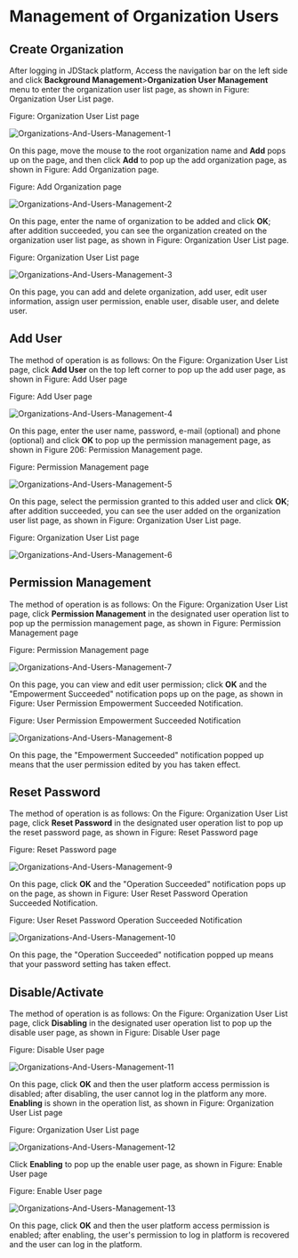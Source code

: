 # Management of Organization Users

## Create Organization

After logging in JDStack platform, Access the navigation bar on the left side and click **Background Management**>**Organization User Management** menu to enter the organization user list page, as shown in Figure: Organization User List page.

Figure: Organization User List page

![Organizations-And-Users-Management-1](../../../../image/JDStack-Agility/Organizations-And-Users-Management-1.png)

On this page, move the mouse to the root organization name and **Add** pops up on the page, and then click **Add** to pop up the add organization page, as shown in Figure: Add Organization page.

Figure: Add Organization page

![Organizations-And-Users-Management-2](../../../../image/JDStack-Agility/Organizations-And-Users-Management-2.png)

On this page, enter the name of organization to be added and click **OK**; after addition succeeded, you can see the organization created on the organization user list page, as shown in Figure: Organization User List page.

Figure: Organization User List page

![Organizations-And-Users-Management-3](../../../../image/JDStack-Agility/Organizations-And-Users-Management-3.png)

On this page, you can add and delete organization, add user, edit user information, assign user permission, enable user, disable user, and delete user.



## Add User

The method of operation is as follows: On the Figure: Organization User List page, click **Add User** on the top left corner to pop up the add user page, as shown in Figure: Add User page

Figure: Add User page

![Organizations-And-Users-Management-4](../../../../image/JDStack-Agility/Organizations-And-Users-Management-4.png)

On this page, enter the user name, password, e-mail (optional) and phone (optional) and click **OK** to pop up the permission management page, as shown in Figure 206: Permission Management page.

Figure: Permission Management page

![Organizations-And-Users-Management-5](../../../../image/JDStack-Agility/Organizations-And-Users-Management-5.png)

On this page, select the permission granted to this added user and click **OK**; after addition succeeded, you can see the user added on the organization user list page, as shown in Figure: Organization User List page.

Figure: Organization User List page

![Organizations-And-Users-Management-6](../../../../image/JDStack-Agility/Organizations-And-Users-Management-6.png)



## Permission Management

The method of operation is as follows: On the Figure: Organization User List page, click **Permission Management** in the designated user operation list to pop up the permission management page, as shown in Figure: Permission Management page

Figure: Permission Management page

![Organizations-And-Users-Management-7](../../../../image/JDStack-Agility/Organizations-And-Users-Management-7.png)

On this page, you can view and edit user permission; click **OK** and the "Empowerment Succeeded" notification pops up on the page, as shown in Figure: User Permission Empowerment Succeeded Notification.

Figure: User Permission Empowerment Succeeded Notification

![Organizations-And-Users-Management-8](../../../../image/JDStack-Agility/Organizations-And-Users-Management-8.png)

On this page, the "Empowerment Succeeded" notification popped up means that the user permission edited by you has taken effect.



## Reset Password

The method of operation is as follows: On the Figure: Organization User List page, click **Reset Password** in the designated user operation list to pop up the reset password page, as shown in Figure: Reset Password page

Figure: Reset Password page

![Organizations-And-Users-Management-9](../../../../image/JDStack-Agility/Organizations-And-Users-Management-9.png)

On this page, click **OK** and the "Operation Succeeded" notification pops up on the page, as shown in Figure: User Reset Password Operation Succeeded Notification.

Figure: User Reset Password Operation Succeeded Notification

![Organizations-And-Users-Management-10](../../../../image/JDStack-Agility/Organizations-And-Users-Management-10.png)

On this page, the "Operation Succeeded" notification popped up means that your password setting has taken effect.



## Disable/Activate

The method of operation is as follows: On the Figure: Organization User List page, click **Disabling** in the designated user operation list to pop up the disable user page, as shown in Figure: Disable User page

Figure: Disable User page

![Organizations-And-Users-Management-11](../../../../image/JDStack-Agility/Organizations-And-Users-Management-11.png)

On this page, click **OK** and then the user platform access permission is disabled; after disabling, the user cannot log in the platform any more. **Enabling** is shown in the operation list, as shown in Figure: Organization User List page

Figure: Organization User List page

![Organizations-And-Users-Management-12](../../../../image/JDStack-Agility/Organizations-And-Users-Management-12.png)

Click **Enabling** to pop up the enable user page, as shown in Figure: Enable User page

Figure: Enable User page

![Organizations-And-Users-Management-13](../../../../image/JDStack-Agility/Organizations-And-Users-Management-13.png)

On this page, click **OK** and then the user platform access permission is enabled; after enabling, the user's permission to log in platform is recovered and the user can log in the platform.
